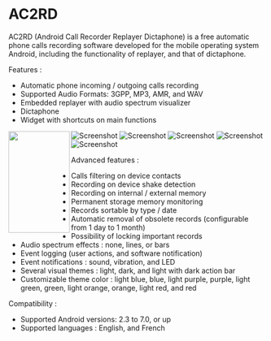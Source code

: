 # AC2RD

AC2RD (Android Call Recorder Replayer Dictaphone) is a free automatic phone calls recording software developed for the mobile operating system Android, including the functionality of replayer, and that of dictaphone.

Features :
- Automatic phone incoming / outgoing calls recording
- Supported Audio Formats: 3GPP, MP3, AMR, and WAV
- Embedded replayer with audio spectrum visualizer
- Dictaphone
- Widget with shortcuts on main functions

<a href="https://github.com/vassela/AC2RD/blob/master/screenshots/ac2rd_splashscreen.png"><img src="https://github.com/vassela/AC2RD/blob/master/screenshots/ac2rd_splashscreen.png" align="left" height="200" width="120" ></a>

![Screenshot](https://github.com/vassela/AC2RD/blob/master/screenshots/ac2rd_splashscreen.png) ![Screenshot](https://github.com/vassela/AC2RD/blob/master/screenshots/ac2rd_terms_of_use.png) ![Screenshot](https://github.com/vassela/AC2RD/blob/master/screenshots/ac2rd_home.png) ![Screenshot](https://github.com/vassela/AC2RD/blob/master/screenshots/ac2rd_home_slide_menu.png) ![Screenshot](https://github.com/vassela/AC2RD/blob/master/screenshots/ac2rd_records.png)


Advanced features :
- Calls filtering on device contacts
- Recording on device shake detection
- Recording on internal / external memory
- Permanent storage memory monitoring
- Records sortable by type / date
- Automatic removal of obsolete records (configurable from 1 day to 1 month)
- Possibility of locking important records
- Audio spectrum effects : none, lines, or bars
- Event logging (user actions, and software notification)
- Event notifications : sound, vibration, and LED
- Several visual themes : light, dark, and light with dark action bar
- Customizable theme color : light blue, blue, light purple, purple, light green, green, light orange, orange, light red, and red

Compatibility :
- Supported Android versions: 2.3 to 7.0, or up
- Supported languages : English, and French
